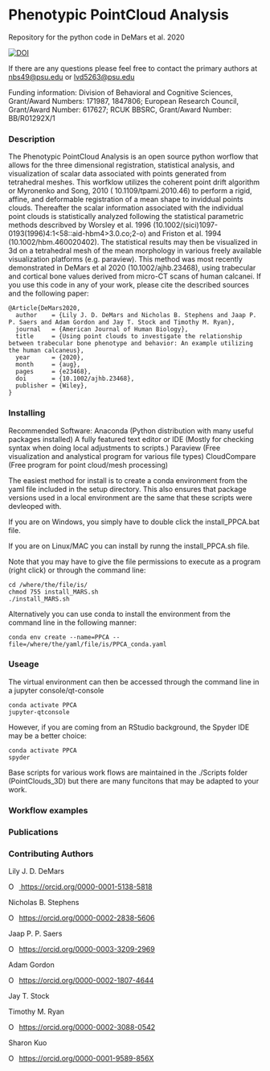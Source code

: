 # Phenotypic PointCloud Analysis
Repository for the python code in DeMars et al. 2020



<a href="https://zenodo.org/badge/latestdoi/290870082"><img src="https://zenodo.org/badge/290870082.svg" alt="DOI"></a>

If there are any questions please feel free to contact the primary authors at nbs49@psu.edu or lvd5263@psu.edu

Funding information: Division of Behavioral and Cognitive Sciences, Grant/Award Numbers: 171987, 1847806; European Research Council, Grant/Award Number: 617627; RCUK BBSRC, Grant/Award Number: BB/R01292X/1 

### Description

The Phenotypic PointCloud Analysis is an open source python worflow that allows for the three dimensional registration, statistical analysis, and visualization of scalar data associated with points generated from tetrahedral meshes. This worfklow utilizes the coherent point drift algorithm or Myronenko and Song, 2010 ( 10.1109/tpami.2010.46) to perform a rigid, affine, and deformable registration of a mean shape to inviddual points clouds. Thereafter the scalar information associated with the individual point clouds is statistically analyzed following the statistical parametric methods describved by Worsley et al. 1996 (10.1002/(sici)1097-0193(1996)4:1<58::aid-hbm4>3.0.co;2-o) and Friston et al. 1994 (10.1002/hbm.460020402). The statistical results may then be visualized in 3d on a tetrahedral mesh of the mean morphology in various freely available visualization platforms (e.g. paraview). This method was most recently demonstrated in DeMars et al 2020 (10.1002/ajhb.23468), using trabecular and cortical bone values derived from micro-CT scans of human calcanei. If you use this code in any of your work, please cite the described sources and the following paper:


```
@Article{DeMars2020,
  author    = {Lily J. D. DeMars and Nicholas B. Stephens and Jaap P. P. Saers and Adam Gordon and Jay T. Stock and Timothy M. Ryan},
  journal   = {American Journal of Human Biology},
  title     = {Using point clouds to investigate the relationship between trabecular bone phenotype and behavior: An example utilizing the human calcaneus},
  year      = {2020},
  month     = {aug},
  pages     = {e23468},
  doi       = {10.1002/ajhb.23468},
  publisher = {Wiley},
}
```

### Installing

Recommended Software: 
Anaconda (Python distribution with many useful packages installed) 
A fully featured text editor or IDE (Mostly for checking syntax when doing local adjustments to scripts.)
Paraview (Free visualization and analystical program for various file types)
CloudCompare (Free program for point cloud/mesh processing)

The easiest method for install is to create a conda environment from the yaml file included in the setup directory. 
This also ensures that package versions used in a local environment are the same that these scripts were devleoped with. 

If you are on Windows, you simply have to double click the install_PPCA.bat file.

If you are on Linux/MAC you can install by runng the install_PPCA.sh file. 

Note that you may have to give the file permissions to execute as a program (right click) or through the command line:

```
cd /where/the/file/is/
chmod 755 install_MARS.sh
./install_MARS.sh
```

Alternatively you can use conda to install the environment from the command line in the following manner:

```
conda env create --name=PPCA --file=/where/the/yaml/file/is/PPCA_conda.yaml
```

### Useage

The virtual environment can then be accessed through the command line in a jupyter console/qt-console

```
conda activate PPCA
jupyter-qtconsole

```

However, if you are coming from an RStudio background, the Spyder IDE may be a better choice:

```
conda activate PPCA
spyder
```

Base scripts for various work flows are maintained in the ./Scripts folder (PointClouds_3D) but there are many funcitons that may be adapted to your work.


### Workflow examples



### Publications


### Contributing Authors

Lily J. D. DeMars <div itemscope itemtype="https://schema.org/Person"><a itemprop="sameAs" content="https://orcid.org/0000-0001-5138-5818" href="https://orcid.org/0000-0001-5138-5818" target="orcid.widget" rel="me noopener noreferrer" style="vertical-align:top;"><img src="https://orcid.org/sites/default/files/images/orcid_16x16.png" style="width:1em;margin-right:.5em;" alt="ORCID iD icon"> https://orcid.org/0000-0001-5138-5818</a></div>

Nicholas B. Stephens <div itemscope itemtype="https://schema.org/Person"><a itemprop="sameAs" content="https://orcid.org/0000-0002-2838-5606" href="https://orcid.org/0000-0002-2838-5606" target="orcid.widget" rel="me noopener noreferrer" style="vertical-align:top;"><img src="https://orcid.org/sites/default/files/images/orcid_16x16.png" style="width:1em;margin-right:.5em;" alt="ORCID iD icon">https://orcid.org/0000-0002-2838-5606</a></div>

Jaap P. P. Saers <div itemscope itemtype="https://schema.org/Person"><a itemprop="sameAs" content="https://orcid.org/0000-0003-3209-2969" href="https://orcid.org/0000-0003-3209-2969" target="orcid.widget" rel="me noopener noreferrer" style="vertical-align:top;"><img src="https://orcid.org/sites/default/files/images/orcid_16x16.png" style="width:1em;margin-right:.5em;" alt="ORCID iD icon">https://orcid.org/0000-0003-3209-2969</a></div>
  
Adam Gordon <div itemscope itemtype="https://schema.org/Person"><a itemprop="sameAs" content="https://orcid.org/0000-0002-1807-4644" href="https://orcid.org/0000-0002-1807-4644" target="orcid.widget" rel="me noopener noreferrer" style="vertical-align:top;"><img src="https://orcid.org/sites/default/files/images/orcid_16x16.png" style="width:1em;margin-right:.5em;" alt="ORCID iD icon">https://orcid.org/0000-0002-1807-4644</a></div>
 
Jay T. Stock 
 
Timothy M. Ryan <div itemscope itemtype="https://schema.org/Person"><a itemprop="sameAs" content="https://orcid.org/0000-0002-3088-0542" href="https://orcid.org/0000-0002-3088-0542" target="orcid.widget" rel="me noopener noreferrer" style="vertical-align:top;"><img src="https://orcid.org/sites/default/files/images/orcid_16x16.png" style="width:1em;margin-right:.5em;" alt="ORCID iD icon">https://orcid.org/0000-0002-3088-0542</a></div>
 
 
Sharon Kuo <div itemscope itemtype="https://schema.org/Person"><a itemprop="sameAs" content="https://orcid.org/0000-0001-9589-856X" href="https://orcid.org/0000-0001-9589-856X" target="orcid.widget" rel="me noopener noreferrer" style="vertical-align:top;"><img src="https://orcid.org/sites/default/files/images/orcid_16x16.png" style="width:1em;margin-right:.5em;" alt="ORCID iD icon">https://orcid.org/0000-0001-9589-856X</a></div>

 

